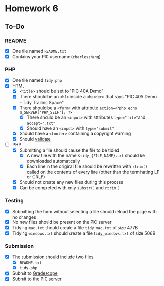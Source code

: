 # Homework 6

## To-Do

### README

- [x] One file named `README.txt`
- [x] Contains your PIC username (`charleszhang`)

### PHP

- [x] One file named `tidy.php`
- [x] HTML
  - [x] `<title>` should be set to "PIC 40A Demo"
  - [x] There should be an `<h1>` inside a `<header>` that says "PIC 40A Demo - Tidy Trailing Space"
  - [x] There should be a `<form>` with attribute `action=<?php echo $_SERVER['PHP_SELF']; ?>`
    - [x] There should be an `<input>` with attributes `type="file"`and `accept=".txt"`
    - [x] Should have an `<input>` with `type="submit"`
  - [x] Should have a `<footer>` containing a copyright warning
  - [x] Should [validate](https://validator.w3.org/)
- [ ] PHP
  - [x] Submitting a file should cause the file to be tidied
    - [x] A new file with the name `$tidy_{FILE_NAME}.txt` should be downloaded automatically
    - [x] Each line in the original file should be rewritten with `rtrim()` called on the contents of every line (other than the terminating LF or CRLF)
  - [x] Should not create any new files during this process
  - [x] Can be completed with only `substr()` and `rtrim()`

### Testing

- [x] Submitting the form without selecting a file should reload the page with no changes
- [x] No new files should be present on the PIC server
- [x] Tidying `mac.txt` should create a file `tidy_mac.txt` of size 477B
- [x] Tidying `windows.txt` should create a file `tidy_windows.txt` of size 506B

### Submission

- [x] The submission should include two files:
  - [x] `README.txt`
  - [x] `tidy.php`
- [x] Submit to [Gradescope](https://bruinlearn.ucla.edu/courses/160942/external_tools/408)
- [x] Submit to the [PIC server](https://www.pic.ucla.edu/~charleszhang/HW6/tidy.php)